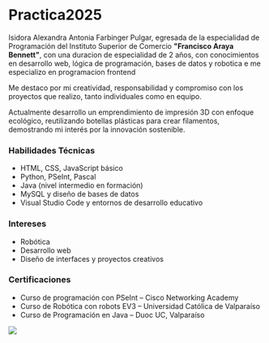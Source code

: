 # Practica2025
<p>Isidora Alexandra Antonia Farbinger Pulgar, egresada de la especialidad de Programación del Instituto Superior de Comercio <strong>"Francisco Araya Bennett"</strong>, con una duracion de especialidad de 2 años, con conocimientos en desarrollo web, lógica de programación, bases de datos y robotica e me especializo en programacion frontend</p> 
<p>Me destaco por mi creatividad, responsabilidad y compromiso con los proyectos que realizo, tanto individuales como en equipo.</p> <p>Actualmente desarrollo un emprendimiento de impresión 3D con enfoque ecológico, reutilizando botellas plásticas para crear filamentos, demostrando mi interés por la innovación sostenible.</p> </div> </div>  <h3>
     Habilidades Técnicas</h3> <ul> <li>HTML, CSS, JavaScript básico</li> <li>Python, PSeInt, Pascal</li> <li>Java (nivel intermedio en formación)</li> <li>MySQL y diseño de bases de datos</li> <li>Visual Studio Code y entornos de desarrollo educativo</li> </ul> </div>  <h3>
     Intereses</h3> <ul> <li>Robótica</li> <li>Desarrollo web</li> <li>Diseño de interfaces y proyectos creativos</li> </ul> </div> <h3>
     Certificaciones</h3> <ul> <li>Curso de programación con PSeInt – Cisco Networking Academy</li> <li>Curso de Robótica con robots EV3 – Universidad Católica de Valparaíso</li> <li>Curso de Programación en Java – Duoc UC, Valparaíso</li> </ul> </div> </div>
 <img src="https://unsplash.com/es/fotos/imagen-de-arquitectos-trabajando-juntos-en-una-oficina-moderna-CjwyGPgvq8o">
